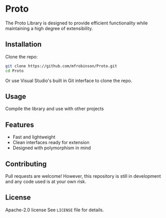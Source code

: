 # Proto

The Proto Library is designed to provide efficient functionality while maintaining a high degree of extensibility.

## Installation

Clone the repo:

```bash
git clone https://github.com/mfrobinson/Proto.git
cd Proto
```

Or use Visual Studio's built in Git interface to clone the repo.

## Usage

Compile the library and use with other projects

## Features

- Fast and lightweight
- Clean interfaces ready for extension
- Designed with polymorphism in mind

## Contributing

Pull requests are welcome! However, this repository is still in development and any code used is at your own risk.

## License

Apache-2.0 license
See `LICENSE` file for details.
